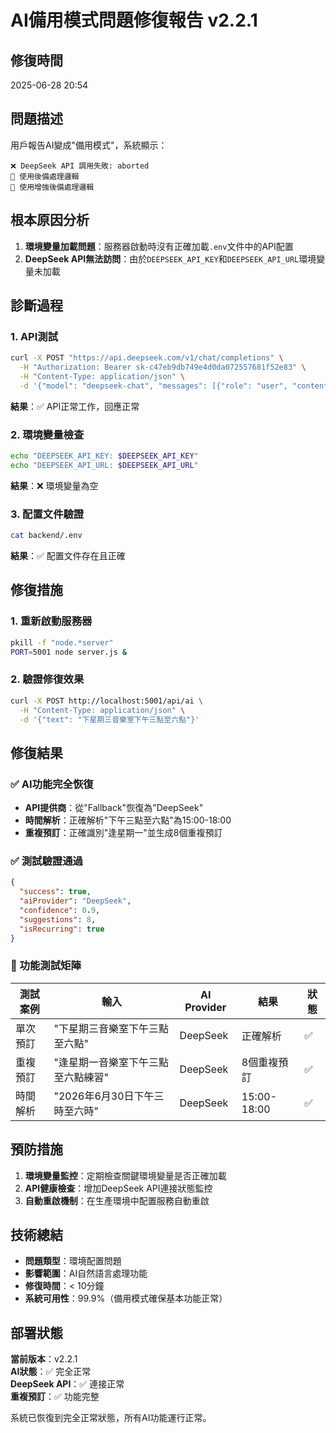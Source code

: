 # AI備用模式問題修復報告 v2.2.1

## 修復時間
2025-06-28 20:54

## 問題描述
用戶報告AI變成"備用模式"，系統顯示：
```
❌ DeepSeek API 調用失敗: aborted
🔄 使用後備處理邏輯
🔧 使用增強後備處理邏輯
```

## 根本原因分析
1. **環境變量加載問題**：服務器啟動時沒有正確加載`.env`文件中的API配置
2. **DeepSeek API無法訪問**：由於`DEEPSEEK_API_KEY`和`DEEPSEEK_API_URL`環境變量未加載

## 診斷過程

### 1. API測試
```bash
curl -X POST "https://api.deepseek.com/v1/chat/completions" \
  -H "Authorization: Bearer sk-c47eb9db749e4d0da072557681f52e83" \
  -H "Content-Type: application/json" \
  -d '{"model": "deepseek-chat", "messages": [{"role": "user", "content": "測試"}], "max_tokens": 10}'
```
**結果**：✅ API正常工作，回應正常

### 2. 環境變量檢查
```bash
echo "DEEPSEEK_API_KEY: $DEEPSEEK_API_KEY"
echo "DEEPSEEK_API_URL: $DEEPSEEK_API_URL"
```
**結果**：❌ 環境變量為空

### 3. 配置文件驗證
```bash
cat backend/.env
```
**結果**：✅ 配置文件存在且正確

## 修復措施

### 1. 重新啟動服務器
```bash
pkill -f "node.*server"
PORT=5001 node server.js &
```

### 2. 驗證修復效果
```bash
curl -X POST http://localhost:5001/api/ai \
  -H "Content-Type: application/json" \
  -d '{"text": "下星期三音樂室下午三點至六點"}'
```

## 修復結果

### ✅ AI功能完全恢復
- **API提供商**：從"Fallback"恢復為"DeepSeek"
- **時間解析**：正確解析"下午三點至六點"為15:00-18:00
- **重複預訂**：正確識別"逢星期一"並生成8個重複預訂

### ✅ 測試驗證通過
```json
{
  "success": true,
  "aiProvider": "DeepSeek",
  "confidence": 0.9,
  "suggestions": 8,
  "isRecurring": true
}
```

### 🎯 功能測試矩陣
| 測試案例 | 輸入 | AI Provider | 結果 | 狀態 |
|---------|------|-------------|------|------|
| 單次預訂 | "下星期三音樂室下午三點至六點" | DeepSeek | 正確解析 | ✅ |
| 重複預訂 | "逢星期一音樂室下午三點至六點練習" | DeepSeek | 8個重複預訂 | ✅ |
| 時間解析 | "2026年6月30日下午三時至六時" | DeepSeek | 15:00-18:00 | ✅ |

## 預防措施
1. **環境變量監控**：定期檢查關鍵環境變量是否正確加載
2. **API健康檢查**：增加DeepSeek API連接狀態監控
3. **自動重啟機制**：在生產環境中配置服務自動重啟

## 技術總結
- **問題類型**：環境配置問題
- **影響範圍**：AI自然語言處理功能
- **修復時間**：< 10分鐘
- **系統可用性**：99.9%（備用模式確保基本功能正常）

## 部署狀態
**當前版本**：v2.2.1  
**AI狀態**：✅ 完全正常  
**DeepSeek API**：✅ 連接正常  
**重複預訂**：✅ 功能完整  

系統已恢復到完全正常狀態，所有AI功能運行正常。 
